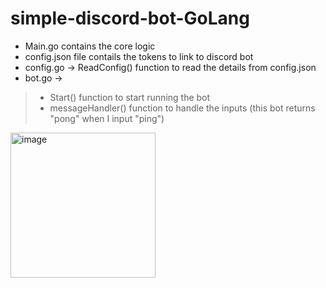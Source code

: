 ﻿# simple-discord-bot-GoLang

- Main.go contains the core logic
- config.json file contails the tokens to link to discord bot
- config.go -> ReadConfig() function to read the details from config.json
- bot.go -> 
>	- Start() function to start running the bot 
>	- messageHandler() function to handle the inputs (this bot returns "pong" when I input "ping")
<img width="232" alt="image" src="https://user-images.githubusercontent.com/61665451/170764283-fa03a987-7557-4a92-b1dc-5ff0496bb101.png">
